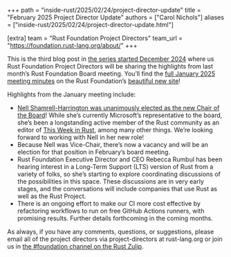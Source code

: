 +++
path = "inside-rust/2025/02/24/project-director-update"
title = "February 2025 Project Director Update"
authors = ["Carol Nichols"]
aliases = ["inside-rust/2025/02/24/project-director-update.html"]

[extra]
team = "Rust Foundation Project Directors"
team_url = "https://foundation.rust-lang.org/about/"
+++

This is the third blog post in [the series started December 2024](https://blog.rust-lang.org/inside-rust/2024/12/17/project-director-update.html) where us Rust Foundation Project Directors will be sharing the highlights from last month’s Rust Foundation Board meeting. You’ll find the [full January 2025 meeting minutes](https://rustfoundation.org/resource/january-2025-board-meeting/) on the Rust Foundation’s [beautiful new site](https://rustfoundation.org/policies-resources/#minutes)!

Highlights from the January meeting include:

* [Nell Shamrell-Harrington was unanimously elected as the new Chair of the Board](https://rustfoundation.org/media/nell-shamrell-harrington-elected-as-rust-foundation-board-of-directors-chair/)! While she’s currently Microsoft’s representative to the board, she’s been a longstanding active member of the Rust community as an editor of [This Week in Rust](https://this-week-in-rust.org/), among many other things. We’re looking forward to working with Nell in her new role!
* Because Nell was Vice-Chair, there’s now a vacancy and will be an election for that position in February’s board meeting.
* Rust Foundation Executive Director and CEO Rebecca Rumbul has been hearing interest in a Long-Term Support (LTS) version of Rust from a variety of folks, so she’s starting to explore coordinating discussions of the possibilities in this space. These discussions are in very early stages, and the conversations will include companies that use Rust as well as the Rust Project.
* There is an ongoing effort to make our CI more cost effective by refactoring workflows to run on free GitHub Actions runners, with promising results. Further details forthcoming in the coming months.

As always, if you have any comments, questions, or suggestions, please
email all of the project directors via project-directors at rust-lang.org or join us in [the
#foundation channel on the Rust Zulip][foundation-zulip].

[foundation-zulip]: https://rust-lang.zulipchat.com/#narrow/channel/335408-foundation

